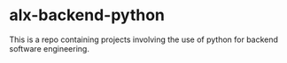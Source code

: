 # alx-backend-python
This is a repo containing projects involving the use of python for backend software engineering.

